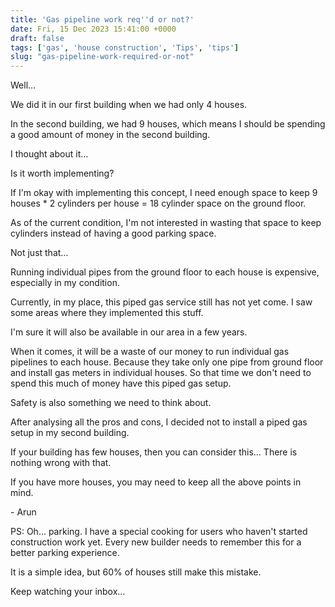 ```yaml
---
title: 'Gas pipeline work req''d or not?'
date: Fri, 15 Dec 2023 15:41:00 +0000
draft: false
tags: ['gas', 'house construction', 'Tips', 'tips']
slug: "gas-pipeline-work-required-or-not"
---
```


Well…

We did it in our first building when we had only 4 houses.

In the second building, we had 9 houses, which means I should be spending a good amount of money in the second building.

I thought about it…

Is it worth implementing?

If I'm okay with implementing this concept, I need enough space to keep 9 houses \* 2 cylinders per house = 18 cylinder space on the ground floor.

As of the current condition, I'm not interested in wasting that space to keep cylinders instead of having a good parking space.

Not just that…

Running individual pipes from the ground floor to each house is expensive, especially in my condition.

Currently, in my place, this piped gas service still has not yet come. I saw some areas where they implemented this stuff.

I'm sure it will also be available in our area in a few years.

When it comes, it will be a waste of our money to run individual gas pipelines to each house. Because they take only one pipe from ground floor and install gas meters in individual houses. So that time we don't need to spend this much of money have this piped gas setup.

Safety is also something we need to think about.

After analysing all the pros and cons, I decided not to install a piped gas setup in my second building.

If your building has few houses, then you can consider this… There is nothing wrong with that.

If you have more houses, you may need to keep all the above points in mind.

\- Arun

PS: Oh… parking. I have a special cooking for users who haven't started construction work yet. Every new builder needs to remember this for a better parking experience.

It is a simple idea, but 60% of houses still make this mistake.

Keep watching your inbox…